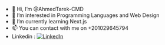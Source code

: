 - 👋 Hi, I’m @AhmedTarek-CMD
- 👀 I’m interested in Programming Languages and Web Design
- 🌱 I’m currently learning Next.js
- 📫 You can contact with me on +201029645794
- Linkedin : [![LinkedIn](https://img.shields.io/badge/LinkedIn-0A66C2?style=for-the-badge&logo=linkedin&logoColor=white)](https://www.linkedin.com/in/ahmed-tarek-a06341322/)

  
